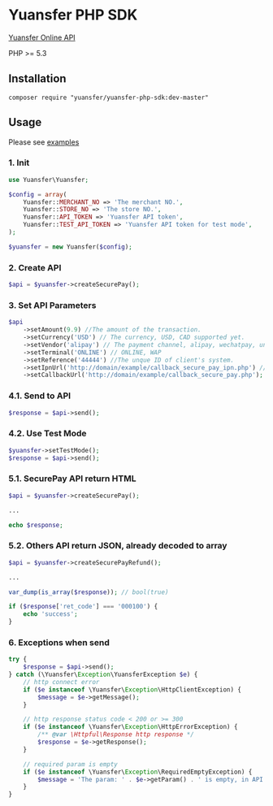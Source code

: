 # Yuansfer PHP SDK

[Yuansfer Online API](https://docs.yuansfer.com/)

PHP >= 5.3

## Installation

``composer require "yuansfer/yuansfer-php-sdk:dev-master"``

## Usage

Please see [examples](https://github.com/yuansfer/yuansfer-php-sdk/tree/master/example)

### 1. Init
```php
use Yuansfer\Yuansfer;

$config = array(
    Yuansfer::MERCHANT_NO => 'The merchant NO.',
    Yuansfer::STORE_NO => 'The store NO.',
    Yuansfer::API_TOKEN => 'Yuansfer API token',
    Yuansfer::TEST_API_TOKEN => 'Yuansfer API token for test mode',
);

$yuansfer = new Yuansfer($config);
```

### 2. Create API
```php
$api = $yuansfer->createSecurePay();
```

### 3. Set API Parameters
```php
$api
    ->setAmount(9.9) //The amount of the transaction.
    ->setCurrency('USD') // The currency, USD, CAD supported yet.
    ->setVendor('alipay') // The payment channel, alipay, wechatpay, unionpay are supported yet.
    ->setTerminal('ONLINE') // ONLINE, WAP
    ->setReference('44444') //The unque ID of client's system.
    ->setIpnUrl('http://domain/example/callback_secure_pay_ipn.php') // The asynchronous callback method.
    ->setCallbackUrl('http://domain/example/callback_secure_pay.php'); // The Synchronous callback method.
```

### 4.1. Send to API
```php
$response = $api->send();
```

### 4.2. Use Test Mode
```php
$yuansfer->setTestMode();
$response = $api->send();
```

### 5.1. SecurePay API return HTML
```php
$api = $yuansfer->createSecurePay();

...

echo $response;
```

### 5.2. Others API return JSON, already decoded to array  
```php
$api = $yuansfer->createSecurePayRefund();

...

var_dump(is_array($response)); // bool(true)

if ($response['ret_code'] === '000100') {
    echo 'success';
}
```

### 6. Exceptions when send
```php
try {
    $response = $api->send();
} catch (\Yuansfer\Exception\YuansferException $e) {
    // http connect error
    if ($e instanceof \Yuansfer\Exception\HttpClientException) {
        $message = $e->getMessage();
    }

    // http response status code < 200 or >= 300
    if ($e instanceof \Yuansfer\Exception\HttpErrorException) {
        /** @var \Httpful\Response http response */
        $response = $e->getResponse();
    }

    // required param is empty
    if ($e instanceof \Yuansfer\Exception\RequiredEmptyException) {
        $message = 'The param: ' . $e->getParam() . ' is empty, in API: ' . $e->getApi();
    }
}
```
